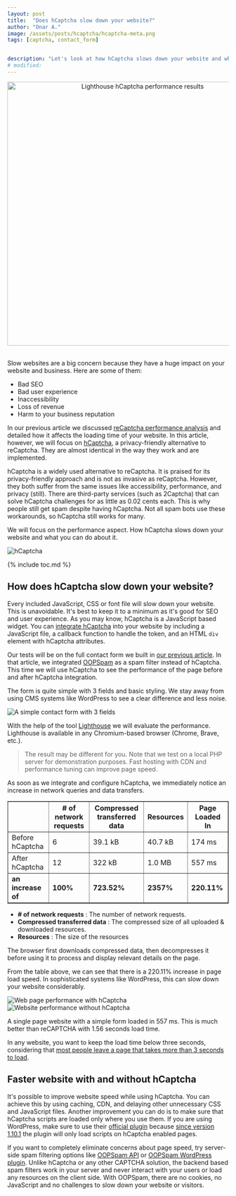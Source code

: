 ```yaml
---
layout: post
title:  "Does hCaptcha slow down your website?"
author: "Onar A."
image: /assets/posts/hcaptcha/hcaptcha-meta.png
tags: [captcha, contact_form]


description: "Let's look at how hCaptcha slows down your website and what you can do about it. Performance Analyses & Alternatives"
# modified: 
---
```

<center>
<img loading="lazy"  width="600" alt="Lighthouse hCaptcha performance results" src="/blog/assets/posts/hcaptcha/hcaptcha-meta.png">
</center>
<br/>

Slow websites are a big concern because they have a huge impact on your website and business. Here are some of them:

- Bad SEO
- Bad user experience
- Inaccessibility
- Loss of revenue
- Harm to your business reputation

In our previous article we discussed [reCaptcha performance analysis](https://www.oopspam.com/blog/recaptcha-performance-analyses) and detailed how it affects the loading time of your website. In this article, however, we will focus on [hCaptcha](https://www.hcaptcha.com/), a privacy-friendly alternative to reCaptcha. They are almost identical in the way they work and are implemented.

hCaptcha is a widely used alternative to reCaptcha. It is praised for its privacy-friendly approach and is not as invasive as reCaptcha. However, they both suffer from the same issues like accessibility, performance, and privacy (still). There are third-party services (such as 2Captcha) that can solve hCaptcha challenges for as little as 0.02 cents each. This is why people still get spam despite having hCaptcha. Not all spam bots use these workarounds, so hCaptcha still works for many.

We will focus on the performance aspect. How hCaptcha slows down your website and what you can do about it.

![hCaptcha](/blog/assets/posts/hcaptcha/hCaptcha.png "hCaptcha")

{% include toc.md %}

## How does hCaptcha slow down your website?

Every included JavaScript, CSS or font file will slow down your website. This is unavoidable. It's best to keep it to a minimum as it's good for SEO and user experience. As you may know, hCaptcha is a JavaScript based widget. You can [integrate hCaptcha](https://docs.hcaptcha.com/) into your website by including a JavaScript file, a callback function to handle the token, and an HTML ``div`` element with hCaptcha attributes.

Our tests will be on the full contact form we built in [our previous article](https://www.oopspam.com/blog/contact-form-with-PHP). In that article, we integrated [OOPSpam](https://www.oopspam.com/) as a spam filter instead of hCaptcha. This time we will use hCaptcha to see the performance of the page before and after hCaptcha integration.

The form is quite simple with 3 fields and basic styling. We stay away from using CMS systems like WordPress to see a clear difference and less noise. 

![A simple contact form with 3 fields](/blog/assets/posts/hcaptcha/cf.png "A simple contact form with 3 fields")


With the help of the tool [Lighthouse](https://web.dev/performance-scoring/) we will evaluate the performance. Lighthouse is available in any Chromium-based browser (Chrome, Brave, etc.).

> The result may be different for you. Note that we test on a local PHP server for demonstration purposes. Fast hosting with CDN and performance tuning can improve page speed.

As soon as we integrate and configure hCaptcha, we immediately notice an increase in network queries and data transfers.

<table border="1" cellpadding="6" cellspacing="0">
  <thead>
    <tr>
      <th>&nbsp;</th>
      <th># of network requests</th>
      <th>Compressed transferred data</th>
      <th>Resources</th>
      <th>Page Loaded In</th>
    </tr>
  </thead>
  <tbody>
    <tr>
      <td>Before hCaptcha</td>
      <td>6</td>
      <td>39.1 kB</td>
      <td>40.7 kB</td>
      <td>174 ms</td>
    </tr>
    <tr>
      <td>After hCaptcha</td>
      <td>12</td>
      <td>322 kB</td>
      <td>1.0 MB</td>
      <td>557 ms</td>
    </tr>
    <tr>
      <td><strong>an increase of</strong></td>
      <td><strong>100%</strong></td>
      <td><strong>723.52%</strong></td>
      <td><strong>2357%</strong></td>
      <td><strong>220.11%</strong></td>
    </tr>
  </tbody>
</table>

- **# of network requests** : The number of network requests.
- **Compressed transferred data** : The compressed size of all uploaded & downloaded resources.
- **Resources** : The size of the resources

The browser first downloads compressed data, then decompresses it before using it to process and display relevant details on the page. 

From the table above, we can see that there is a 220.11% increase in page load speed. In sophisticated systems like WordPress, this can slow down your website considerably. 

![Web page performance with hCaptcha](/blog/assets/posts/hcaptcha/page-with-hCaptcha.png "Web page performance with hCaptcha")
![Website performance without hCaptcha](/blog/assets/posts/hcaptcha/page-without-hCaptcha.png "Website performance without hCaptcha")

A single page website with a simple form loaded in 557 ms. This is much better than reCAPTCHA with 1.56 seconds load time.

In any website, you want to keep the load time below three seconds, considering that [most people leave a page that takes more than 3 seconds to load](https://about.fb.com/news/2017/08/news-feed-fyi-showing-you-stories-that-link-to-faster-loading-webpages/).

## Faster website with and without hCaptcha

It's possible to improve website speed while using hCaptcha. You can achieve this by using caching, CDN, and delaying other unnecessary CSS and JavaScript files. Another improvement you can do is to make sure that hCaptcha scripts are loaded only where you use them. If you are using WordPress, make sure to use their [official plugin](https://wordpress.org/plugins/hcaptcha-for-forms-and-more/) because [since version 1.10.1](https://github.com/hCaptcha/hcaptcha-wordpress-plugin/issues/48) the plugin will only load scripts on hCaptcha enabled pages.

If you want to completely eliminate concerns about page speed, try server-side spam filtering options like [OOPSpam API](https://www.oopspam.com/) or [OOPSpam WordPress plugin](https://wordpress.org/plugins/oopspam-anti-spam/). Unlike hCaptcha or any other CAPTCHA solution, the backend based spam filters work in your server and never interact with your users or load any resources on the client side. With OOPSpam, there are no cookies, no JavaScript and no challenges to slow down your website or visitors.